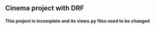 ## Cinema project with DRF
#### This project is incomplete and its views.py files need to be changed
